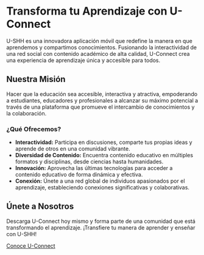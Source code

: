 # Transforma tu Aprendizaje con U-Connect

U-SHH es una innovadora aplicación móvil que redefine la manera en que aprendemos y compartimos conocimientos. Fusionando la interactividad de una red social con contenido académico de alta calidad, U-Connect crea una experiencia de aprendizaje única y accesible para todos.

## Nuestra Misión
Hacer que la educación sea accesible, interactiva y atractiva, empoderando a estudiantes, educadores y profesionales a alcanzar su máximo potencial a través de una plataforma que promueve el intercambio de conocimientos y la colaboración.

### ¿Qué Ofrecemos?
- **Interactividad:** Participa en discusiones, comparte tus propias ideas y aprende de otros en una comunidad vibrante.
- **Diversidad de Contenido:** Encuentra contenido educativo en múltiples formatos y disciplinas, desde ciencias hasta humanidades.
- **Innovación:** Aprovecha las últimas tecnologías para acceder a contenido educativo de forma dinámica y efectiva.
- **Conexión:** Únete a una red global de individuos apasionados por el aprendizaje, estableciendo conexiones significativas y colaborativas.

## Únete a Nosotros
Descarga U-Connect hoy mismo y forma parte de una comunidad que está transformando el aprendizaje. ¡Transfiere tu manera de aprender y enseñar con U-SHH!

[Conoce U-Connect](https://u-connect-eta.vercel.app/)
